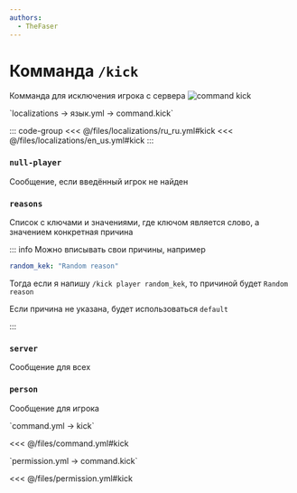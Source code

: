 ```yaml
---
authors:
  - TheFaser
---
```


# Комманда `/kick`

Комманда для исключения игрока с сервера
![command kick](/commandkick.png)

[//]: # (localization)
<!--@include: @/parts/words.md#localization--> 
<!--@include: @/parts/words.md#path--> `localizations → язык.yml → command.kick`

<!--@include: @/parts/words.md#default--> 

::: code-group
<<< @/files/localizations/ru_ru.yml#kick
<<< @/files/localizations/en_us.yml#kick
:::

### `null-player`

Сообщение, если введённый игрок не найден

### `reasons`

Список с ключами и значениями, где ключом является слово, а значением конкретная причина

::: info Можно вписывать свои причины, например
```yaml
random_kek: "Random reason"
```
Тогда если я напишу `/kick player random_kek`, то причиной будет `Random reason`

Если причина не указана, будет использоваться `default`

:::

### `server`

Сообщение для всех

### `person`

Сообщение для игрока

[//]: # (command.yml)
<!--@include: @/parts/words.md#setting-->
<!--@include: @/parts/words.md#path--> `command.yml → kick`

<!--@include: @/parts/words.md#default-->
<<< @/files/command.yml#kick

<!--@include: @/parts/enable.md-->
<!--@include: @/parts/range.md-->
<!--@include: @/parts/aliases.md-->
<!--@include: @/parts/destination.md-->
<!--@include: @/parts/cooldown.md-->
<!--@include: @/parts/sound.md-->

[//]: # (permission.yml)
<!--@include: @/parts/words.md#permission-->
<!--@include: @/parts/words.md#path--> `permission.yml → command.kick`

<!--@include: @/parts/words.md#default-->
<<< @/files/permission.yml#kick

<!--@include: @/parts/permission/permissionTier3.md-->
<!--@include: @/parts/permission/cooldown.md-->
<!--@include: @/parts/permission/sound.md-->